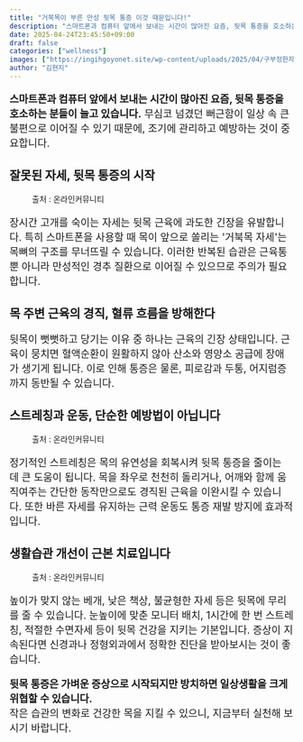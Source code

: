 ```yaml
---
title: "거북목이 부른 만성 뒷목 통증 이것 때문입니다!"
description: "스마트폰과 컴퓨터 앞에서 보내는 시간이 많아진 요즘, 뒷목 통증을 호소하는 분들이 늘고 있습니다. 무심코 넘겼던 뻐근함이 일상 속 큰 불편으로 이어질 수 있기 때문에, 조기에 관리하고 예방하는 것이 중요합니다."
date: 2025-04-24T23:45:50+09:00
draft: false
categories: ["wellness"]
images: ["https://ingihgoyonet.site/wp-content/uploads/2025/04/구부정한자세-1-1024x683.png", "https://ingihgoyonet.site/wp-content/uploads/2025/04/목스트레칭-1024x683.png", "https://ingihgoyonet.site/wp-content/uploads/2025/04/불편한베개-1024x683.png"]
author: "김현지"
---
```


<p style="font-size:18px"><strong>스마트폰과 컴퓨터 앞에서 보내는 시간이 많아진 요즘, 뒷목 통증을 호소하는 분들이 늘고 있습니다.</strong> 무심코 넘겼던 뻐근함이 일상 속 큰 불편으로 이어질 수 있기 때문에, 조기에 관리하고 예방하는 것이 중요합니다.</p> <h2 >잘못된 자세, 뒷목 통증의 시작</h2> <figure ><img src="https://ingihgoyonet.site/wp-content/uploads/2025/04/구부정한자세-1-1024x683.png" alt="" style="aspect-ratio:16/9;object-fit:cover"/><figcaption >출처 : 온라인커뮤니티</figcaption></figure> <p style="font-size:18px">장시간 고개를 숙이는 자세는 뒷목 근육에 과도한 긴장을 유발합니다. 특히 스마트폰을 사용할 때 목이 앞으로 쏠리는 '거북목 자세'는 목뼈의 구조를 무너뜨릴 수 있습니다. 이러한 반복된 습관은 근육통뿐 아니라 만성적인 경추 질환으로 이어질 수 있으므로 주의가 필요합니다.</p> <h2 >목 주변 근육의 경직, 혈류 흐름을 방해한다</h2> <p style="font-size:18px">뒷목이 뻣뻣하고 당기는 이유 중 하나는 근육의 긴장 상태입니다. 근육이 뭉치면 혈액순환이 원활하지 않아 산소와 영양소 공급에 장애가 생기게 됩니다. 이로 인해 통증은 물론, 피로감과 두통, 어지럼증까지 동반될 수 있습니다.</p> <h2 >스트레칭과 운동, 단순한 예방법이 아닙니다</h2> <figure ><img src="https://ingihgoyonet.site/wp-content/uploads/2025/04/목스트레칭-1024x683.png" alt="" style="aspect-ratio:16/9;object-fit:cover"/><figcaption >출처 : 온라인커뮤니티</figcaption></figure> <p style="font-size:18px">정기적인 스트레칭은 목의 유연성을 회복시켜 뒷목 통증을 줄이는 데 큰 도움이 됩니다. 목을 좌우로 천천히 돌리거나, 어깨와 함께 움직여주는 간단한 동작만으로도 경직된 근육을 이완시킬 수 있습니다. 또한 바른 자세를 유지하는 근력 운동도 통증 재발 방지에 효과적입니다.</p> <h2 >생활습관 개선이 근본 치료입니다</h2> <figure ><img src="https://ingihgoyonet.site/wp-content/uploads/2025/04/불편한베개-1024x683.png" alt="" style="aspect-ratio:16/9;object-fit:cover"/><figcaption >출처 : 온라인커뮤니티</figcaption></figure> <p style="font-size:18px">높이가 맞지 않는 베개, 낮은 책상, 불균형한 자세 등은 뒷목에 무리를 줄 수 있습니다. 눈높이에 맞춘 모니터 배치, 1시간에 한 번 스트레칭, 적절한 수면자세 등이 뒷목 건강을 지키는 기본입니다. 증상이 지속된다면 신경과나 정형외과에서 정확한 진단을 받아보시는 것이 좋습니다.</p> <p style="font-size:18px"><strong>뒷목 통증은 가벼운 증상으로 시작되지만 방치하면 일상생활을 크게 위협할 수 있습니다.</strong><br>작은 습관의 변화로 건강한 목을 지킬 수 있으니, 지금부터 실천해 보시기 바랍니다.</p>